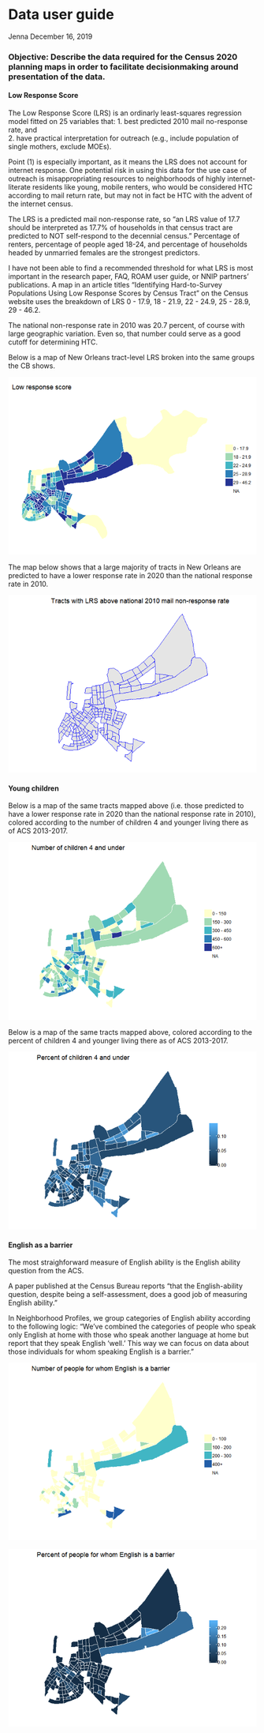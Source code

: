 Data user guide
================
Jenna
December 16, 2019

### Objective: Describe the data required for the Census 2020 planning maps in order to facilitate decisionmaking around presentation of the data.

#### Low Response Score

The Low Response Score (LRS) is an ordinarly least-squares regression
model fitted on 25 variables that: 1. best predicted 2010 mail
no-response rate, and  
2\. have practical interpretation for outreach (e.g., include population
of single mothers, exclude MOEs).

Point (1) is especially important, as it means the LRS does not account
for internet response. One potential risk in using this data for the use
case of outreach is misappropriating resources to neighborhoods of
highly internet-literate residents like young, mobile renters, who would
be considered HTC according to mail return rate, but may not in fact be
HTC with the advent of the internet census.

The LRS is a predicted mail non-response rate, so “an LRS value of 17.7
should be interpreted as 17.7% of households in that census tract are
predicted to NOT self-respond to the decennial census.” Percentage of
renters, percentage of people aged 18-24, and percentage of households
headed by unmarried females are the strongest predictors.

I have not been able to find a recommended threshold for what LRS is
most important in the research paper, FAQ, ROAM user guide, or NNIP
partners’ publications. A map in an article titles “Identifying
Hard-to-Survey Populations Using Low Response Scores by Census Tract” on
the Census website uses the breakdown of LRS 0 - 17.9, 18 - 21.9, 22 -
24.9, 25 - 28.9, 29 - 46.2.

The national non-response rate in 2010 was 20.7 percent, of course with
large geographic variation. Even so, that number could serve as a good
cutoff for determining HTC.

Below is a map of New Orleans tract-level LRS broken into the same
groups the CB shows.

![](Data_user_guide_files/figure-gfm/unnamed-chunk-1-1.png)<!-- -->

The map below shows that a large majority of tracts in New Orleans are
predicted to have a lower response rate in 2020 than the national
response rate in 2010.

![](Data_user_guide_files/figure-gfm/unnamed-chunk-2-1.png)<!-- -->

#### Young children

Below is a map of the same tracts mapped above (i.e. those predicted to
have a lower response rate in 2020 than the national response rate in
2010), colored according to the number of children 4 and younger living
there as of ACS 2013-2017.

![](Data_user_guide_files/figure-gfm/unnamed-chunk-3-1.png)<!-- -->

Below is a map of the same tracts mapped above, colored according to the
percent of children 4 and younger living there as of ACS 2013-2017.

![](Data_user_guide_files/figure-gfm/unnamed-chunk-4-1.png)<!-- -->

#### English as a barrier

The most straighforward measure of English ability is the English
ability question from the ACS.

A paper published at the Census Bureau reports “that the English-ability
question, despite being a self-assessment, does a good job of measuring
English ability.”

In Neighborhood Profiles, we group categories of English ability
according to the following logic: “We’ve combined the categories of
people who speak only English at home with those who speak another
language at home but report that they speak English ‘well.’ This way we
can focus on data about those individuals for whom speaking English is a
barrier.”

![](Data_user_guide_files/figure-gfm/unnamed-chunk-5-1.png)<!-- -->

![](Data_user_guide_files/figure-gfm/unnamed-chunk-6-1.png)<!-- -->
